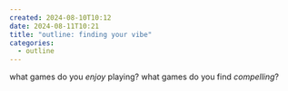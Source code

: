 ```yaml
---
created: 2024-08-10T10:12
date: 2024-08-11T10:21
title: "outline: finding your vibe"
categories:
  - outline
---
```

what games do you *enjoy* playing?
what games do you find *compelling*?


